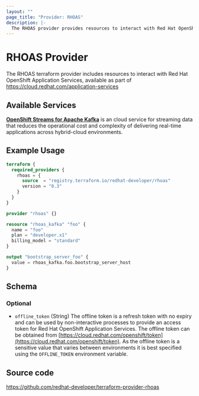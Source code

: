 ```yaml
---
layout: ""
page_title: "Provider: RHOAS"
description: |-
  The RHOAS provider provides resources to interact with Red Hat OpenShift Application Services.
---
```


# RHOAS Provider

The RHOAS terraform provider includes resources to interact with Red Hat OpenShift Application Services, available as part of https://cloud.redhat.com/application-services

## Available Services 

[**OpenShift Streams for Apache Kafka**](https://cloud.redhat.com/beta/application-services/streams/kafkas) is an cloud service for streaming data that reduces the operational cost and complexity of delivering real-time applications across hybrid-cloud environments.

## Example Usage

```terraform
terraform {
  required_providers {
    rhoas = {
      source  = "registry.terraform.io/redhat-developer/rhoas"
      version = "0.3"
    }
  }
}

provider "rhoas" {}

resource "rhoas_kafka" "foo" {
  name = "foo"
  plan = "developer.x1"
  billing_model = "standard"
}

output "bootstrap_server_foo" {
  value = rhoas_kafka.foo.bootstrap_server_host
}
```

<!-- schema generated by tfplugindocs -->
## Schema

### Optional

- `offline_token` (String) The offline token is a refresh token with no expiry and can be used by non-interactive processes to provide an access token for Red Hat OpenShift Application Services. The offline token can be obtained from [https://cloud.redhat.com/openshift/token](https://cloud.redhat.com/openshift/token). As the offline token is a sensitive value that varies between environments it is best specified using the `OFFLINE_TOKEN` environment variable.

## Source code

https://github.com/redhat-developer/terraform-provider-rhoas
